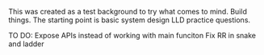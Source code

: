 This was created as a test background to try what comes to mind. Build things. The starting point is basic system design LLD practice questions.

TO DO:
Expose APIs instead of working with main funciton
Fix RR in snake and ladder
